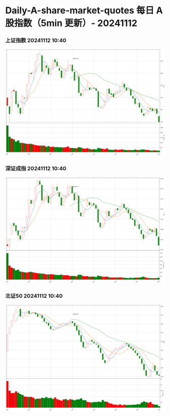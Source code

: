 
# Daily-A-share-market-quotes 每日 A 股指数（5min 更新）- 20241112

### 上证指数 20241112 10:40
![](./fig/2024/11/20241112-sh000001.png)

### 深证成指 20241112 10:40
![](./fig/2024/11/20241112-sz399001.png)

### 北证50 20241112 10:40
![](./fig/2024/11/20241112-bj899050.png)
